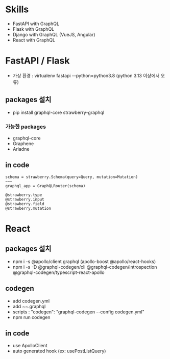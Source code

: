 # Skills
* FastAPI with GraphQL
* Flask with GraphQL
* Django with GraphQL (VueJS, Angular)
* React with GraphQL

# FastAPI / Flask
* 가상 환경 : virtualenv fastapi --python=python3.8 (python 3.13 이상에서 오류)

## packages 설치
* pip install graphql-core strawberry-graphql

### 가능한 packages
* graphql-core
* Graphene
* Ariadne

## in code
```
schema = strawberry.Schema(query=Query, mutation=Mutation)
~~~
graphql_app = GraphQLRouter(schema)
```

```
@strawberry.type
@strawberry.input
@strawberry.field
@strawberry.mutation
```

# React
## packages 설치
* npm i -s @apollo/client graphql (apollo-boost @apollo/react-hooks)
* npm i -s -D @graphql-codegen/cli @graphql-codegen/introspection @graphql-codegen/typescript-react-apollo

## codegen
* add codegen.yml
* add ~~.graphql
* scripts : "codegen": "graphql-codegen --config codegen.yml"
* npm run codegen

## in code
* use ApolloClient
* auto generated hook (ex: usePostListQuery)
